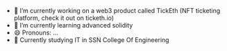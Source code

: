- 🔭 I’m currently working on a web3 product called TickEth (NFT ticketing platform, check it out on ticketh.io)
- 🌱 I’m currently learning advanced solidity
- 😄 Pronouns: ...
- :school_satchel: Currently studying IT in SSN College Of Engineering


